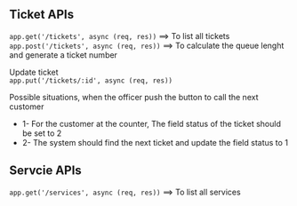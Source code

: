 ## Ticket APIs

`app.get('/tickets', async (req, res))` ==> To list all tickets  
`app.post('/tickets', async (req, res))` ==> To calculate the queue lenght and generate a ticket number

Update ticket  
`app.put('/tickets/:id', async (req, res))`

Possible situations, when the officer push the button to call the next customer

- 1- For the customer at the counter, The field status of the ticket should be set to 2
- 2- The system should find the next ticket and update the field status to 1

## Servcie APIs

`app.get('/services', async (req, res))` ==> To list all services
